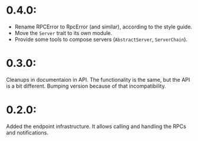 # 0.4.0:

* Rename RPCError to RpcError (and similar), according to the style guide.
* Move the `Server` trait to its own module.
* Provide some tools to compose servers (`AbstractServer`, `ServerChain`).

# 0.3.0:

Cleanups in documentaion in API. The functionality is the same, but the API is
a bit different. Bumping version because of that incompatibility.

# 0.2.0:

Added the endpoint infrastructure. It allows calling and handling the RPCs and
notifications.
